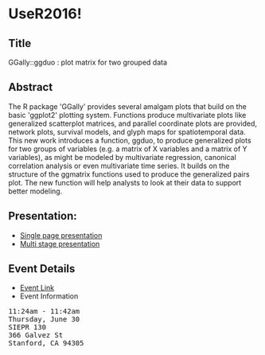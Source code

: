 # UseR2016!

## Title

GGally::ggduo : plot matrix for two grouped data

## Abstract

The R package 'GGally' provides several amalgam plots that build on the basic 'ggplot2' plotting system. Functions produce multivariate plots like generalized scatterplot matrices, and parallel coordinate plots are provided, network plots, survival models, and glyph maps for spatiotemporal data. This new work introduces a function, ggduo, to produce generalized plots for two groups of variables (e.g. a matrix of X variables and a matrix of Y variables), as might be modeled by multivariate regression, canonical correlation analysis or even multivariate time series. It builds on the structure of the ggmatrix functions used to produce the generalized pairs plot. The new function will help analysts to look at their data to support better modeling.

## Presentation: 

* [Single page presentation](https://github.com/schloerke/ggduo-user-2016/blob/master/ggduo-barret-user-2016-single.pdf)
* [Multi stage presentation](https://github.com/schloerke/ggduo-user-2016/blob/master/ggduo-barret-user-2016.pdf)

## Event Details

* [Event Link](https://user2016.sched.org/event/6fb6e2a6a75de53760597bfe4fabb440)
* Event Information

<pre>
11:24am - 11:42am
Thursday, June 30
SIEPR 130 
366 Galvez St
Stanford, CA 94305
</pre>
